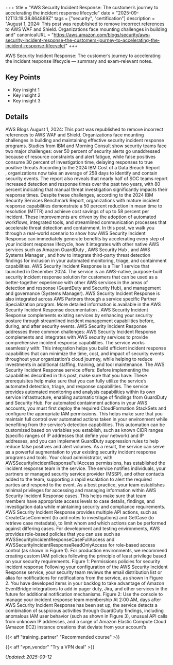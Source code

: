 +++
title = "AWS Security Incident Response: The customer’s journey to accelerating the incident response lifecycle"
date = "2025-09-12T13:19:38.864869Z"
tags = ["security", "certification"]
description = "August 1, 2024: This post was republished to remove incorrect references to AWS WAF and Shield. Organizations face mounting challenges in building and"
canonicalURL = "https://aws.amazon.com/blogs/security/aws-security-incident-response-the-customers-journey-to-accelerating-the-incident-response-lifecycle/"
+++

AWS Security Incident Response: The customer’s journey to accelerating the incident response lifecycle — summary and exam-relevant notes.

## Key Points
- Key insight 1
- Key insight 2
- Key insight 3

## Details
AWS Blogs August 1, 2024: This post was republished to remove incorrect references to AWS WAF and Shield. Organizations face mounting challenges in building and maintaining effective security incident response programs. Studies from IBM and Morning Consult show security teams face two major challenges: over 50 percent of security alerts go unaddressed because of resource constraints and alert fatigue, while false positives consume 30 percent of investigation time, delaying responses to true positive threats According to the 2024 IBM Cost of a Data Breach Report , organizations now take an average of 258 days to identify and contain security events. The report also reveals that nearly half of SOC teams report increased detection and response times over the past two years, with 80 percent indicating that manual threat investigation significantly impacts their response times. Despite these challenges, according to the 2024 IBM Security Services Benchmark Report, organizations with mature incident response capabilities demonstrate a 50 percent reduction in mean time to resolution (MTTR) and achieve cost savings of up to 58 percent per incident. These improvements are driven by the adoption of automated workflows, integrated tools, and streamlined communication processes that accelerate threat detection and containment. In this post, we walk you through a real-world scenario to show how AWS Security Incident Response can immediately generate benefits by accelerating every step of your incident response lifecycle, how it integrates with other native AWS services such as Amazon GuardDuty , AWS Security Hub , and AWS Systems Manager , and how to integrate third-party threat detection findings for inclusion in your automated monitoring, triage, and containment capabilities. AWS Security Incident Response is a Tier 1 service that launched in December 2024. The service is an AWS-native, purpose-built security incident response solution for customers that can be used as a better-together experience with other AWS services in the areas of detection and response (GuardDuty and Security Hub), and management and governance (Systems Manager). AWS Security Incident Response is also integrated across AWS Partners through a service specific Partner Specialization program. More detailed information is available in the AWS Security Incident Response documentation . AWS Security Incident Response complements existing services by enhancing your security posture through streamlined incident management capabilities before, during, and after security events. AWS Security Incident Response addresses three common challenges: AWS Security Incident Response complements and integrates with AWS security services to provide comprehensive incident response capabilities. The service works seamlessly with: This integration helps you build efficient incident response capabilities that can minimize the time, cost, and impact of security events throughout your organization’s cloud journey, while helping to reduce investments in additional staffing, training, and tool maintenance. The AWS Security Incident Response service offers: Before implementing the capabilities described in this post, make sure that you have: These prerequisites help make sure that you can fully utilize the service’s automated detection, triage, and response capabilities. The service provides automated monitoring and analysis capabilities within its own service infrastructure, enabling automatic triage of findings from GuardDuty and Security Hub. For automated containment actions in your AWS accounts, you must first deploy the required CloudFormation StackSets and configure the appropriate IAM permissions. This helps make sure that you maintain full control over automated actions taken in your environment while benefiting from the service’s detection capabilities. This automation can be customized based on variables you establish, such as known CIDR ranges (specific ranges of IP addresses that define your network) and IP addresses, and you can implement GuardDuty suppression rules to help reduce false positives and alert volumes. As a result, the service can serve as a powerful augmentation to your existing security incident response programs and tools. Your cloud administrator, with AWSSecurityIncidentResponseFullAccess permissions, has established the incident response team in the service. The service notifies individuals, your partners or managed security service provider (MSSP), and other contacts added to the team, supporting a rapid escalation to alert the required parties and respond to the event. As a best practice, your team establishes minimal privileges for accessing and managing information within AWS Security Incident Response cases. This helps make sure that team members have appropriate access levels to case details, findings, and investigation data while maintaining security and compliance requirements. AWS Security Incident Response provides multiple API actions, such as CreateCaseComment (to add notes to investigations) and GetCase (to retrieve case metadata), to limit whom and which actions can be performed against differing cases. For development and testing environments, AWS provides role-based policies that you can use such as AWSSecurityIncidentResponseCaseFullAccess and AWSSecurityIncidentResponseReadOnlyAccess for role-based access control (as shown in Figure 1). For production environments, we recommend creating custom IAM policies following the principle of least privilege based on your security requirements. Figure 1: Permissions policies for security incident response Following your configuration of the AWS Security Incident Response service, your security team reviews the email distribution list or alias for notifications for notifications from the service, as shown in Figure 2. You have developed items in your backlog to take advantage of Amazon EventBridge integrations to add in pager duty, Jira, and other services in the future for additional notification mechanisms. Figure 2: Use the console to manage your incident response team membership At 2:00 AM, days after AWS Security Incident Response has been set up, the service detects a combination of suspicious activities through GuardDuty findings, including anomalous IAM user behavior (such as shown in Figure 3), unusual API calls from unknown IP addresses, and a surge of Amazon Elastic Compute Cloud (Amazon EC2) instance creations that deviate from your account’s



{{< aff "training_partner" "Recommended course" >}}

{{< aff "vpn_vendor" "Try a VPN deal" >}}

*Updated: 2025-09-12*